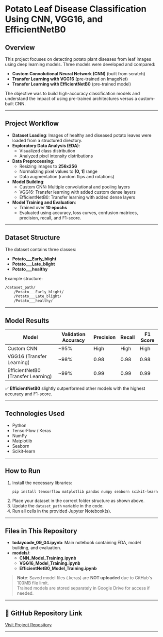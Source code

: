 
# Potato Leaf Disease Classification Using CNN, VGG16, and EfficientNetB0

##  Overview
This project focuses on detecting potato plant diseases from leaf images using deep learning models. Three models were developed and compared:
- **Custom Convolutional Neural Network (CNN)** (built from scratch)
- **Transfer Learning with VGG16** (pre-trained on ImageNet)
- **Transfer Learning with EfficientNetB0** (pre-trained model)

The objective was to build high-accuracy classification models and understand the impact of using pre-trained architectures versus a custom-built CNN.

---

##  Project Workflow
- **Dataset Loading**: Images of healthy and diseased potato leaves were loaded from a structured directory.
- **Exploratory Data Analysis (EDA)**:
  - Visualized class distribution
  - Analyzed pixel intensity distributions
- **Data Preprocessing**:
  - Resizing images to **256x256**
  - Normalizing pixel values to **[0, 1]** range
  - Data augmentation (random flips and rotations)
- **Model Building**:
  - Custom CNN: Multiple convolutional and pooling layers
  - VGG16: Transfer learning with added custom dense layers
  - EfficientNetB0: Transfer learning with added dense layers
- **Model Training and Evaluation**:
  - Trained over **10 epochs**
  - Evaluated using accuracy, loss curves, confusion matrices, precision, recall, and F1-score.

---

## Dataset Structure
The dataset contains three classes:
- **Potato___Early_blight**
- **Potato___Late_blight**
- **Potato___healthy**

Example structure:
```bash
/dataset_path/
    /Potato___Early_blight/
    /Potato___Late_blight/
    /Potato___healthy/
```

---

## Model Results

| Model                          | Validation Accuracy | Precision | Recall | F1 Score |
|---------------------------------|----------------------|-----------|--------|----------|
| Custom CNN                     | ~95%                 | High      | High   | High     |
| VGG16 (Transfer Learning)       | ~98%                 | 0.98      | 0.98   | 0.98     |
| EfficientNetB0 (Transfer Learning) | ~99%             | 0.99      | 0.99   | 0.99     |

✅ **EfficientNetB0** slightly outperformed other models with the highest accuracy and F1-score.

---

## Technologies Used
- Python
- TensorFlow / Keras
- NumPy
- Matplotlib
- Seaborn
- Scikit-learn

---

##  How to Run
1. Install the necessary libraries:
   ```bash
   pip install tensorflow matplotlib pandas numpy seaborn scikit-learn
   ```
2. Place your dataset in the correct folder structure as shown above.
3. Update the `dataset_path` variable in the code.
4. Run all cells in the provided Jupyter Notebook(s).

---

## Files in This Repository
- **todaycode_09_04.ipynb**: Main notebook containing EDA, model building, and evaluation.
- **models/**:
  - **CNN_Model_Training.ipynb**
  - **VGG16_Model_Training.ipynb**
  - **EfficientNetB0_Model_Training.ipynb**

>  **Note**: Saved model files (.keras) are **NOT uploaded** due to GitHub's 100MB file limit.  
> Trained models are stored separately in Google Drive for access if needed.

---

## 🔗 GitHub Repository Link
[Visit Project Repository](https://github.com/Sushma897sree/Data_Science_Project)

---
